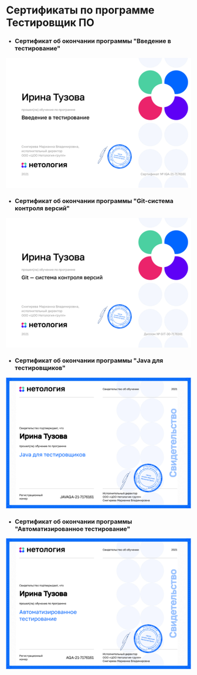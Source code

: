 # Сертификаты по программе Тестировщик ПО 

- ### Сертификат об окончании программы "Введение в тестирование"

![](https://github.com/tuzova/certificates/blob/4ae02907e585a7d8a7a661b9439b810ad3e27c4c/certificate_mqa.jpg)

- ### Сертификат об окончании программы "Git-система контроля версий"

![](https://github.com/tuzova/certificates/blob/4ae02907e585a7d8a7a661b9439b810ad3e27c4c/certificate_git.jpg)

- ### Сертификат об окончании программы "Java для тестировщиков"

![](https://github.com/tuzova/certificates/blob/4ae02907e585a7d8a7a661b9439b810ad3e27c4c/certificate_java.jpg)

- ### Сертификат об окончании программы "Автоматизированное тестирование"

![](https://github.com/tuzova/certificates/blob/4ae02907e585a7d8a7a661b9439b810ad3e27c4c/certificate_aqa.jpg)
